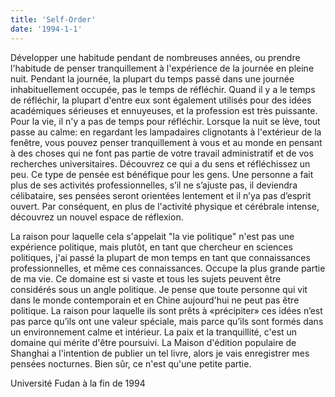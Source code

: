 ```yaml
---
title: 'Self-Order'
date: '1994-1-1'
---
```

Développer une habitude pendant de nombreuses années, ou prendre l'habitude de penser tranquillement à l'expérience de la journée en pleine nuit. Pendant la journée, la plupart du temps passé dans une journée inhabituellement occupée, pas le temps de réfléchir. Quand il y a le temps de réfléchir, la plupart d'entre eux sont également utilisés pour des idées académiques sérieuses et ennuyeuses, et la profession est très puissante. Pour la vie, il n'y a pas de temps pour réfléchir. Lorsque la nuit se lève, tout passe au calme: en regardant les lampadaires clignotants à l'extérieur de la fenêtre, vous pouvez penser tranquillement à vous et au monde en pensant à des choses qui ne font pas partie de votre travail administratif et de vos recherches universitaires. Découvrez ce qui a du sens et réfléchissez un peu.
Ce type de pensée est bénéfique pour les gens. Une personne a fait plus de ses activités professionnelles, s’il ne s’ajuste pas, il deviendra célibataire, ses pensées seront orientées lentement et il n’ya pas d’esprit ouvert. Par conséquent, en plus de l'activité physique et cérébrale intense, découvrez un nouvel espace de réflexion.

La raison pour laquelle cela s'appelait "la vie politique" n'est pas une expérience politique, mais plutôt, en tant que chercheur en sciences politiques, j'ai passé la plupart de mon temps en tant que connaissances professionnelles, et même ces connaissances. Occupe la plus grande partie de ma vie. Ce domaine est si vaste et tous les sujets peuvent être considérés sous un angle politique. Je pense que toute personne qui vit dans le monde contemporain et en Chine aujourd'hui ne peut pas être politique.
La raison pour laquelle ils sont prêts à «précipiter» ces idées n’est pas parce qu’ils ont une valeur spéciale, mais parce qu’ils sont formés dans un environnement calme et intérieur. La paix et la tranquillité, c'est un domaine qui mérite d'être poursuivi.
La Maison d'édition populaire de Shanghai a l'intention de publier un tel livre, alors je vais enregistrer mes pensées nocturnes. Bien sûr, ce n'est qu'une petite partie.

Université Fudan à la fin de 1994